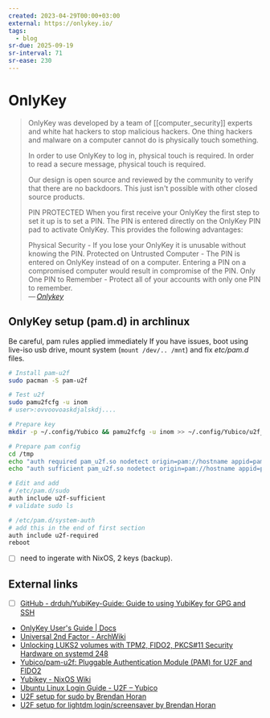 ```yaml
---
created: 2023-04-29T00:00+03:00
external: https://onlykey.io/
tags:
  - blog
sr-due: 2025-09-19
sr-interval: 71
sr-ease: 230
---
```


# OnlyKey

> OnlyKey was developed by a team of [[computer_security]] experts and white hat hackers to stop malicious hackers. One thing hackers and malware on a computer cannot do is physically touch something.
>
> In order to use OnlyKey to log in, physical touch is required. In order to read a secure message, physical touch is required.
>
> Our design is open source and reviewed by the community to verify that there are no backdoors. This just isn't possible with other closed source products.
>
> PIN PROTECTED When you first receive your OnlyKey the first step to set it up is to set a PIN. The PIN is entered directly on the OnlyKey PIN pad to activate OnlyKey. This provides the following advantages:
>
> Physical Security - If you lose your OnlyKey it is unusable without knowing the PIN. Protected on Untrusted Computer - The PIN is entered on OnlyKey instead of on a computer. Entering a PIN on a compromised computer would result in compromise of the PIN. Only One PIN to Remember - Protect all of your accounts with only one PIN to remember.\
> — <cite>[Onlykey](https://onlykey.io/)</cite>

## OnlyKey setup (pam.d) in archlinux

Be careful, pam rules applied immediately If you have issues, boot using live-iso usb drive, mount system (`mount /dev/.. /mnt`) and fix _etc/pam.d_ files.

```bash
# Install pam-u2f
sudo pacman -S pam-u2f

# Test u2f
sudo pamu2fcfg -u inom
# user>:ovvoovoaskdjalskdj....

# Prepare key
mkdir -p ~/.config/Yubico && pamu2fcfg -u inom >> ~/.config/Yubico/u2f_keys

# Prepare pam config
cd /tmp
echo "auth required pam_u2f.so nodetect origin=pam://hostname appid=pam://hostname" | sudo tee -a /etc/pam.d/u2f-required
echo "auth sufficient pam_u2f.so nodetect origin=pam://hostname appid=pam://hostname" | sudo tee -a /etc/pam.d/u2f-sufficient

# Edit and add
# /etc/pam.d/sudo
auth include u2f-sufficient
# validate sudo ls

# /etc/pam.d/system-auth
# add this in the end of first section
auth include u2f-required
reboot
```

- [ ] need to ingerate with NixOS, 2 keys (backup).

## External links

- [ ] [GitHub - drduh/YubiKey-Guide: Guide to using YubiKey for GPG and SSH](https://github.com/drduh/YubiKey-Guide)
- [OnlyKey User's Guide | Docs](https://docs.onlykey.io/usersguide.html)
- [Universal 2nd Factor - ArchWiki](https://wiki.archlinux.org/title/Universal_2nd_Factor)
- [Unlocking LUKS2 volumes with TPM2, FIDO2, PKCS#11 Security Hardware on systemd 248](https://0pointer.net/blog/unlocking-luks2-volumes-with-tpm2-fido2-pkcs11-security-hardware-on-systemd-248.html)
- [Yubico/pam-u2f: Pluggable Authentication Module (PAM) for U2F and FIDO2](https://github.com/Yubico/pam-u2f)
- [Yubikey - NixOS Wiki](https://nixos.wiki/wiki/Yubikey)
- [Ubuntu Linux Login Guide - U2F – Yubico](https://support.yubico.com/hc/en-us/articles/360016649099-Ubuntu-Linux-Login-Guide-U2F)
- [U2F setup for sudo by Brendan Horan](https://www.horan.hk/blog/u2f-pam-sudo/)
- [U2F setup for lightdm login/screensaver by Brendan Horan](https://www.horan.hk/blog/u2f-pam-login/)
